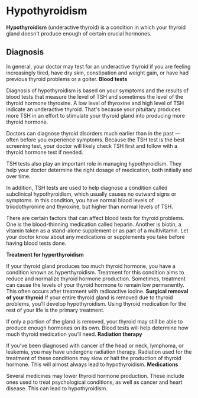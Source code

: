 # Hypothyroidism

**Hypothyroidism** (underactive thyroid) is a condition in which your thyroid gland doesn't produce enough of certain crucial hormones.

## Diagnosis

In general, your doctor may test for an underactive thyroid if you are feeling increasingly tired, have dry skin, constipation and weight gain, or have had previous thyroid problems or a goiter.
**Blood tests**

Diagnosis of hypothyroidism is based on your symptoms and the results of blood tests that measure the level of TSH and sometimes the level of the thyroid hormone thyroxine. A low level of thyroxine and high level of TSH indicate an underactive thyroid. That's because your pituitary produces more TSH in an effort to stimulate your thyroid gland into producing more thyroid hormone.

Doctors can diagnose thyroid disorders much earlier than in the past — often before you experience symptoms. Because the TSH test is the best screening test, your doctor will likely check TSH first and follow with a thyroid hormone test if needed.

TSH tests also play an important role in managing hypothyroidism. They help your doctor determine the right dosage of medication, both initially and over time.

In addition, TSH tests are used to help diagnose a condition called subclinical hypothyroidism, which usually causes no outward signs or symptoms. In this condition, you have normal blood levels of triiodothyronine and thyroxine, but higher than normal levels of TSH.

There are certain factors that can affect blood tests for thyroid problems. One is the blood-thinning medication called heparin. Another is biotin, a vitamin taken as a stand-alone supplement or as part of a multivitamin. Let your doctor know about any medications or supplements you take before having blood tests done.

**Treatment for hyperthyroidism**

If your thyroid gland produces too much thyroid hormone, you have a condition known as hyperthyroidism. Treatment for this condition aims to reduce and normalize thyroid hormone production. Sometimes, treatment can cause the levels of your thyroid hormone to remain low permanently. This often occurs after treatment with radioactive iodine.
**Surgical removal of your thyroid**
If your entire thyroid gland is removed due to thyroid problems, you’ll develop hypothyroidism. Using thyroid medication for the rest of your life is the primary treatment.

If only a portion of the gland is removed, your thyroid may still be able to produce enough hormones on its own. Blood tests will help determine how much thyroid medication you’ll need.
**Radiation therapy**

If you’ve been diagnosed with cancer of the head or neck, lymphoma, or leukemia, you may have undergone radiation therapy. Radiation used for the treatment of these conditions may slow or halt the production of thyroid hormone. This will almost always lead to hypothyroidism.
**Medications**

Several medicines may lower thyroid hormone production. These include ones used to treat psychological conditions, as well as cancer and heart disease. This can lead to hypothyroidism.
